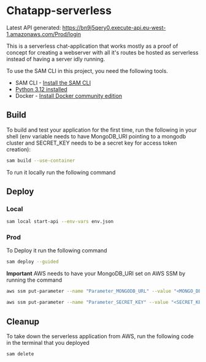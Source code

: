 # Chatapp-serverless

Latest API generated: <https://bn9j5qery0.execute-api.eu-west-1.amazonaws.com/Prod/login>

This is a serverless chat-application that works mostly as a proof of concept for creating a webserver with all it's routes be hosted as serverless instead of having a server idly running.  

To use the SAM CLI in this project, you need the following tools.

- SAM CLI - [Install the SAM CLI](https://docs.aws.amazon.com/serverless-application-model/latest/developerguide/serverless-sam-cli-install.html)
- [Python 3.12 installed](https://www.python.org/downloads/)
- Docker - [Install Docker community edition](https://hub.docker.com/)

## Build

To build and test your application for the first time, run the following in your shell (env variable needs to have MongoDB_URI pointing to a mongodb cluster and SECRET_KEY needs to be a secret key for access token creation):

```bash
sam build --use-container
```

To run it locally run the following command

## Deploy

### Local

```bash
sam local start-api --env-vars env.json
```

### Prod

To Deploy it run the following command

```bash
sam deploy --guided
```

**Important** AWS needs to have your MongoDB_URI set on AWS SSM by running the command

```bash
aws ssm put-parameter --name "Parameter_MONGODB_URL" --value "<MONGO_DB_URL>" --type "String" --overwrite
```

```bash
aws ssm put-parameter --name "Parameter_SECRET_KEY" --value "<SECRET_KEY>" --type "String" --overwrite
```

## Cleanup

To take down the serverless application from AWS, run the following code in the terminal that you deployed

```bash
sam delete
```
